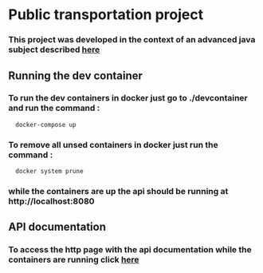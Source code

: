# Public transportation project 

 ### This project was developed in the context of an advanced java subject described [**here**](documentation/TASK.md)


## Running the dev container

### To run the dev containers in docker just go to **./devcontainer**  and run the command : 

```
  docker-compose up
```

### To remove all unsed containers in docker just run the command : 

```
  docker system prune
```



### while the containers are up the api should be running at **http://localhost:8080**


## API documentation

### To access the http page with the api documentation while the containers are running click [**here**](http://localhost:8080/swagger-ui.html#/)

